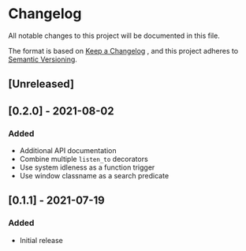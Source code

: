 # Changelog

All notable changes to this project will be documented in this file.

The format is based on [Keep a Changelog](https://keepachangelog.com/en/1.0.0/)
, and this project adheres to [Semantic Versioning](https://semver.org/spec/v2.0.0.html).

## [Unreleased]

## [0.2.0] - 2021-08-02
### Added
 - Additional API documentation
 - Combine multiple `listen_to` decorators
 - Use system idleness as a function trigger
 - Use window classname as a search predicate

## [0.1.1] - 2021-07-19
### Added
 - Initial release

